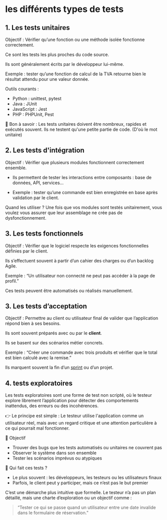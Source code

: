 # les différents types de tests

## 1. Les tests unitaires

Objectif : Vérifier qu’une fonction ou une méthode isolée fonctionne correctement.

Ce sont les tests les plus proches du code source.

Ils sont généralement écrits par le développeur lui-même.

Exemple : tester qu’une fonction de calcul de la TVA retourne bien le résultat attendu pour une valeur donnée.

Outils courants :
- Python : unittest, pytest
- Java : JUnit
- JavaScript : Jest
- PHP : PHPUnit, Pest

🧠 Bon à savoir : Les tests unitaires doivent être nombreux, rapides et exécutés souvent. Ils ne testent qu'une petite partie de code. (D'où le mot unitaire)

## 2. Les tests d'intégration

Objectif : Vérifier que plusieurs modules fonctionnent correctement ensemble.

- Ils permettent de tester les interactions entre composants : base de données, API, services...

- Exemple : tester qu’une commande est bien enregistrée en base après validation par le client.

Quand les utiliser ? Une fois que vos modules sont testés unitairement, vous voulez vous assurer que leur assemblage ne crée pas de dysfonctionnement.

## 3. Les tests fonctionnels

Objectif : Vérifier que le logiciel respecte les exigences fonctionnelles définies par le client.

Ils s’effectuent souvent à partir d’un cahier des charges ou d’un backlog Agile.

Exemple : “Un utilisateur non connecté ne peut pas accéder à la page de profil.”

Ces tests peuvent être automatisés ou réalisés manuellement.

## 3. Les tests d’acceptation

Objectif : Permettre au client ou utilisateur final de valider que l’application répond bien à ses besoins.

Ils sont souvent préparés avec ou par le **client**.

Ils se basent sur des scénarios métier concrets.

Exemple : “Créer une commande avec trois produits et vérifier que le total est bien calculé avec la remise.”

Ils marquent souvent la fin d’un [sprint]('./gestion/sprint.md') ou d’un projet.

## 4. tests exploratoires

Les tests exploratoires sont une forme de test non scripté, où le testeur explore librement l’application pour détecter des comportements inattendus, des erreurs ou des incohérences.

👉 Le principe est simple :
Le testeur utilise l'application comme un utilisateur réel, mais avec un regard critique et une attention particulière à ce qui pourrait mal fonctionner.

🎯 Objectif
- Trouver des bugs que les tests automatisés ou unitaires ne couvrent pas
- Observer le système dans son ensemble
- Tester les scénarios imprévus ou atypiques

🧠 Qui fait ces tests ?

- Le plus souvent : les développeurs, les testeurs ou les utilisateurs finaux
- Parfois, le client peut y participer, mais ce n’est pas le but premier

C’est une démarche plus intuitive que formelle. Le testeur n’a pas un plan détaillé, mais une charte d’exploration ou un objectif comme :

> “Tester ce qui se passe quand un utilisateur entre une date invalide dans le formulaire de réservation.”

